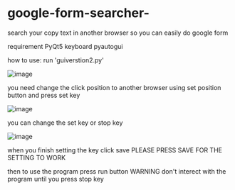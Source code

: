 # google-form-searcher-
search your copy text in another browser so you can easily do google form

requirement 
  PyQt5
  keyboard
  pyautogui
  
how to use:
  run 'guiverstion2.py' 
  
  ![image](https://user-images.githubusercontent.com/48586987/201526512-00e1a259-8364-403e-a026-102db00731d9.png)
  
  you need change the click position to another browser using set position button and press set key 
  
  ![image](https://user-images.githubusercontent.com/48586987/201526586-b323bab2-3ae9-495c-b931-1f7a8ab51eb2.png)

  you can change the set key or stop key
  
  ![image](https://user-images.githubusercontent.com/48586987/201526635-d24fa051-d89b-4bea-8976-bdd71b18be44.png)

  when you finish setting the key click save PLEASE PRESS SAVE FOR THE SETTING TO WORK
  
  then to use the program press run button WARNING don't interect with the program until you press stop key
  
  
